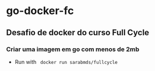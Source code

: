 # go-docker-fc

## Desafio de docker do curso Full Cycle
### Criar uma imagem em go com menos de 2mb

- Run with `` docker run sarabmds/fullcycle``

